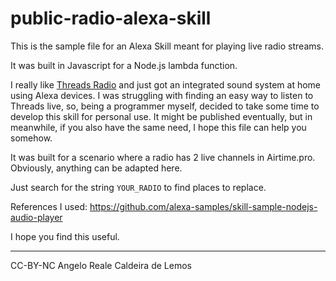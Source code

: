 # public-radio-alexa-skill

This is the sample file for an Alexa Skill meant for playing live radio streams.

It was built in Javascript for a Node.js lambda function.

I really like [Threads Radio](https://threadsradio.com) and just got an integrated sound system at home using Alexa devices. I was struggling with finding an easy way to listen to Threads live, so, being a programmer myself, decided to take some time to develop this skill for personal use. It might be published eventually, but in meanwhile, if you also have the same need, I hope this file can help you somehow.

It was built for a scenario where a radio has 2 live channels in Airtime.pro. Obviously, anything can be adapted here.

Just search for the string `YOUR_RADIO` to find places to replace.

References I used: https://github.com/alexa-samples/skill-sample-nodejs-audio-player

I hope you find this useful.

---
CC-BY-NC Angelo Reale Caldeira de Lemos
